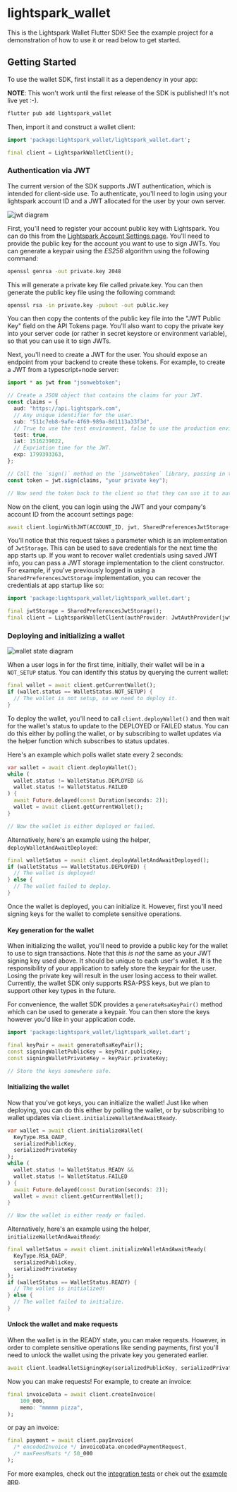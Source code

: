 # lightspark_wallet

This is the Lightspark Wallet Flutter SDK! See the example project for a demonstration of how to use it or read below to get started.

## Getting Started

To use the wallet SDK, first install it as a dependency in your app:

__NOTE__: This won't work until the first release of the SDK is published! It's not live yet :-).

```bash
flutter pub add lightspark_wallet
```

Then, import it and construct a wallet client:

```dart
import 'package:lightspark_wallet/lightspark_wallet.dart';

final client = LightsparkWalletClient();
```

### Authentication via JWT

The current version of the SDK supports JWT authentication, which is intended for client-side use. To authenticate, you'll need to login using your lightspark account ID and
a JWT allocated for the user by your own server.

![jwt diagram](./docs-media/jwt-diagram.png)

First, you'll need to register your account public key with Lightspark. You can do this from the [Lightspark Account Settings page](https://app.lightspark.com/account#security). You'll need to provide the public key for the account you want to use to sign JWTs. You can generate a keypair using the _ES256_ algorithm using the following command:

```bash
openssl genrsa -out private.key 2048
```

This will generate a private key file called private.key. You can then generate the public key file using the following command:

```bash
openssl rsa -in private.key -pubout -out public.key
```

You can then copy the contents of the public key file into the "JWT Public Key" field on the API Tokens page. You'll also want to copy the private key into your server code (or rather in secret keystore or environment variable), so that you can use it to sign JWTs.

Next, you'll need to create a JWT for the user. You should expose an endpoint from your backend to create these tokens. For example, to create a JWT from a typescript+node server:

```typescript
import * as jwt from "jsonwebtoken";

// Create a JSON object that contains the claims for your JWT.
const claims = {
  aud: "https://api.lightspark.com",
  // Any unique identifier for the user.
  sub: "511c7eb8-9afe-4f69-989a-8d1113a33f3d",
  // True to use the test environment, false to use the production environment.
  test: true,
  iat: 1516239022,
  // Expriation time for the JWT.
  exp: 1799393363,
};

// Call the `sign()` method on the `jsonwebtoken` library, passing in the JSON object and your private key.
const token = jwt.sign(claims, "your private key");

// Now send the token back to the client so that they can use it to authenticate with the Lightspark SDK.
```

Now on the client, you can login using the JWT and your company's account ID from the account settings page:

```dart
await client.loginWithJWT(ACCOUNT_ID, jwt, SharedPreferencesJwtStorage());
```

You'll notice that this request takes a parameter which is an implementation of `JwtStorage`. This can be used to save credentials for the next time the app starts up. If you want to recover wallet credentials using saved JWT info, you can pass a JWT storage implementation to the client constructor. For example, if you've previously logged in using a `SharedPreferencesJwtStorage` implementation, you can recover the credentials at app startup like so:

```dart
import 'package:lightspark_wallet/lightspark_wallet.dart';

final jwtStorage = SharedPreferencesJwtStorage();
final client = LightsparkWalletClient(authProvider: JwtAuthProvider(jwtStorage));
```

### Deploying and initializing a wallet

![wallet state diagram](./docs-media/wallet-state-diagram.png)

When a user logs in for the first time, initially, their wallet will be in a `NOT_SETUP` status. You can identify this status by querying the current wallet:

```dart
final wallet = await client.getCurrentWallet();
if (wallet.status == WalletStatus.NOT_SETUP) {
  // The wallet is not setup, so we need to deploy it.
}
```

To deploy the wallet, you'll need to call `client.deployWallet()` and then wait for the wallet's status to update to the DEPLOYED or FAILED status. You can do this either by polling the wallet, or by subscribing to wallet updates via the helper function which subscribes to status updates.

Here's an example which polls wallet state every 2 seconds:

```dart
var wallet = await client.deployWallet();
while (
  wallet.status != WalletStatus.DEPLOYED &&
  wallet.status != WalletStatus.FAILED
) {
  await Future.delayed(const Duration(seconds: 2));
  wallet = await client.getCurrentWallet();
}

// Now the wallet is either deployed or failed.
```

Alternatively, here's an example using the helper, `deployWalletAndAwaitDeployed`:

```dart
final walletSatus = await client.deployWalletAndAwaitDeployed();
if (walletStatus == WalletStatus.DEPLOYED) {
  // The wallet is deployed!
} else {
  // The wallet failed to deploy.
}
```

Once the wallet is deployed, you can initialize it. However, first you'll need signing keys for the wallet to complete sensitive operations.

#### Key generation for the wallet

When initializing the wallet, you'll need to provide a public key for the wallet to use to sign transactions. Note that this _is not_ the same as your JWT signing key used above. It should be unique to each user's wallet. It is the responsibility of your application to safely store the keypair for the user. Losing the private key will result in the user losing access to their wallet. Currently, the wallet SDK only supports RSA-PSS keys, but we plan to support other key types in the future.

For convenience, the wallet SDK provides a `generateRsaKeyPair()` method which can be used to generate a keypair. You can then store the keys however you'd like in your application code.

```dart
import 'package:lightspark_wallet/lightspark_wallet.dart';

final keyPair = await generateRsaKeyPair();
const signingWalletPublicKey = keyPair.publicKey;
const signingWalletPrivateKey = keyPair.privateKey;

// Store the keys somewhere safe.
```

#### Initializing the wallet

Now that you've got keys, you can initialize the wallet! Just like when deploying, you can do this either by polling the wallet, or by subscribing to wallet updates via `client.initializeWalletAndAwaitReady`.

```dart
var wallet = await client.initializeWallet(
  KeyType.RSA_OAEP,
  serializedPublicKey,
  serializedPrivateKey
);
while (
  wallet.status != WalletStatus.READY &&
  wallet.status != WalletStatus.FAILED
) {
  await Future.delayed(const Duration(seconds: 2));
  wallet = await client.getCurrentWallet();
}

// Now the wallet is either ready or failed.
```

Alternatively, here's an example using the helper, `initializeWalletAndAwaitReady`:

```dart
final walletSatus = await client.initializeWalletAndAwaitReady(
  KeyType.RSA_OAEP,
  serializedPublicKey,
  serializedPrivateKey
);
if (walletStatus == WalletStatus.READY) {
  // The wallet is initialized!
} else {
  // The wallet failed to initialize.
}
```

#### Unlock the wallet and make requests

When the wallet is in the READY state, you can make requests. However, in order to complete sensitive operations like sending payments, first you'll need to unlock the wallet using the private key you generated earlier.

```dart
await client.loadWalletSigningKey(serializedPublicKey, serializedPrivateKey);
```

Now you can make requests! For example, to create an invoice:

```dart
final invoiceData = await client.createInvoice(
    100_000,
    memo: "mmmmm pizza",
);
```

or pay an invoice:

```dart
final payment = await client.payInvoice(
  /* encodedInvoice */ invoiceData.encodedPaymentRequest,
  /* maxFeesMsats */ 50_000
);
```

For more examples, check out the [integration tests](./example/integration_test/plugin_integration_test.dart) or chek out the [example app](./example/).

